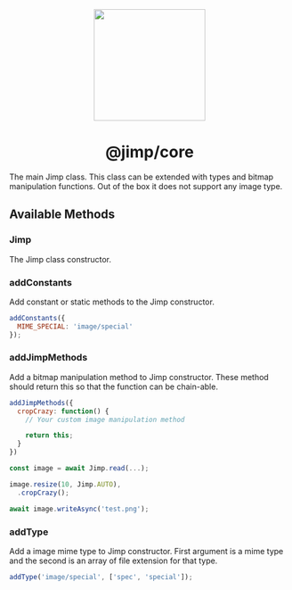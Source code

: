 <div align="center">
  <img width="200" height="200"
    src="https://s3.amazonaws.com/pix.iemoji.com/images/emoji/apple/ios-11/256/crayon.png">
  <h1>@jimp/core</h1>
</div>

The main Jimp class. This class can be extended with types and bitmap manipulation functions. Out of the box it does not support any image type.

## Available Methods

### Jimp

The Jimp class constructor.

### addConstants

Add constant or static methods to the Jimp constructor.

```js
addConstants({
  MIME_SPECIAL: 'image/special'
});
```

### addJimpMethods

Add a bitmap manipulation method to Jimp constructor. These method should return this so that the function can be chain-able.

```js
addJimpMethods({
  cropCrazy: function() {
    // Your custom image manipulation method

    return this;
  }
})

const image = await Jimp.read(...);

image.resize(10, Jimp.AUTO),
  .cropCrazy();

await image.writeAsync('test.png');
```

### addType

Add a image mime type to Jimp constructor. First argument is a mime type and the second is an array of file extension for that type.

```js
addType('image/special', ['spec', 'special']);
```

